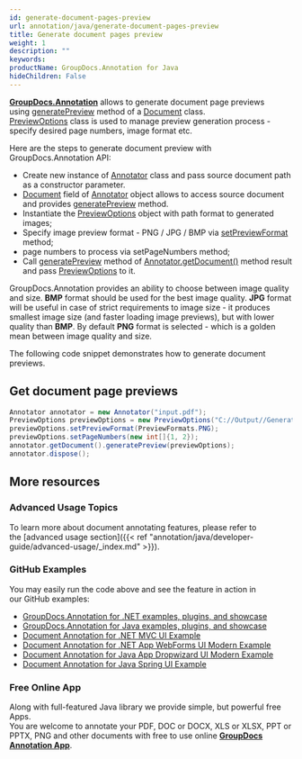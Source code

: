 ```yaml
---
id: generate-document-pages-preview
url: annotation/java/generate-document-pages-preview
title: Generate document pages preview
weight: 1
description: ""
keywords: 
productName: GroupDocs.Annotation for Java
hideChildren: False
---
```

**[GroupDocs.Annotation](https://products.groupdocs.com/annotation/java)** allows to generate document page previews using [generatePreview](https://apireference.groupdocs.com/java/annotation/com.groupdocs.annotation/Document#generatePreview(com.groupdocs.annotation.options.pagepreview.PreviewOptions)) method of a [Document](https://apireference.groupdocs.com/java/annotation/com.groupdocs.annotation/Document) class.  
[PreviewOptions](https://apireference.groupdocs.com/java/annotation/com.groupdocs.annotation.options.pagepreview/PreviewOptions) class is used to manage preview generation process - specify desired page numbers, image format etc.

Here are the steps to generate document preview with GroupDocs.Annotation API:
*   Create new instance of [Annotator](https://apireference.groupdocs.com/java/annotation/com.groupdocs.annotation/Annotator) class and pass source document path as a constructor parameter.
*   [Document](https://apireference.groupdocs.com/java/annotation/com.groupdocs.annotation/Document) field of [Annotator](https://apireference.groupdocs.com/java/annotation/com.groupdocs.annotation/Annotator) object allows to access source document and provides [generatePreview](https://apireference.groupdocs.com/java/annotation/com.groupdocs.annotation/Document#generatePreview(com.groupdocs.annotation.options.pagepreview.PreviewOptions)) method.
*   Instantiate the [PreviewOptions](https://apireference.groupdocs.com/java/annotation/com.groupdocs.annotation.options.pagepreview/PreviewOptions) object with path format to generated images;
*   Specify image preview format - PNG / JPG / BMP via [setPreviewFormat](https://apireference.groupdocs.com/java/annotation/com.groupdocs.annotation.options.pagepreview/PreviewOptions#setPreviewFormat(int)) method;
*   page numbers to process via setPageNumbers method;
*   Call [generatePreview](https://apireference.groupdocs.com/java/annotation/com.groupdocs.annotation/Document#generatePreview(com.groupdocs.annotation.options.pagepreview.PreviewOptions)) method of [Annotator.getDocument()](https://apireference.groupdocs.com/java/annotation/com.groupdocs.annotation/Annotator#getDocument()) method result and pass [PreviewOptions](https://apireference.groupdocs.com/java/annotation/com.groupdocs.annotation.options.pagepreview/PreviewOptions) to it.
    
GroupDocs.Annotation provides an ability to choose between image quality and size. **BMP** format should be used for the best image quality. **JPG** format will be useful in case of strict requirements to image size - it produces smallest image size (and faster loading image previews), but with lower quality than **BMP**. By default **PNG** format is selected - which is a golden mean between image quality and size.

The following code snippet demonstrates how to generate document previews.

## Get document page previews 

```java
Annotator annotator = new Annotator("input.pdf");
PreviewOptions previewOptions = new PreviewOptions("C://Output//GenerateDocumentPagesPreview_{0}.png");
previewOptions.setPreviewFormat(PreviewFormats.PNG);
previewOptions.setPageNumbers(new int[]{1, 2});
annotator.getDocument().generatePreview(previewOptions);
annotator.dispose();
```

## More resources
### Advanced Usage Topics
To learn more about document annotating features, please refer to the [advanced usage section]({{< ref "annotation/java/developer-guide/advanced-usage/_index.md" >}}).

### GitHub Examples
You may easily run the code above and see the feature in action in our GitHub examples:

*   [GroupDocs.Annotation for .NET examples, plugins, and showcase](https://github.com/groupdocs-annotation/GroupDocs.Annotation-for-.NET)
*   [GroupDocs.Annotation for Java examples, plugins, and showcase](https://github.com/groupdocs-annotation/GroupDocs.Annotation-for-Java)
*   [Document Annotation for .NET MVC UI Example](https://github.com/groupdocs-annotation/GroupDocs.Annotation-for-.NET-MVC)
*   [Document Annotation for .NET App WebForms UI Modern Example](https://github.com/groupdocs-annotation/GroupDocs.Annotation-for-.NET-WebForms)
*   [Document Annotation for Java App Dropwizard UI Modern Example](https://github.com/groupdocs-annotation/GroupDocs.Annotation-for-Java-Dropwizard)
*   [Document Annotation for Java Spring UI Example](https://github.com/groupdocs-annotation/GroupDocs.Annotation-for-Java-Spring)

### Free Online App
Along with full-featured Java library we provide simple, but powerful free Apps.  
You are welcome to annotate your PDF, DOC or DOCX, XLS or XLSX, PPT or PPTX, PNG and other documents with free to use online **[GroupDocs Annotation App](https://products.groupdocs.app/annotation)**.
